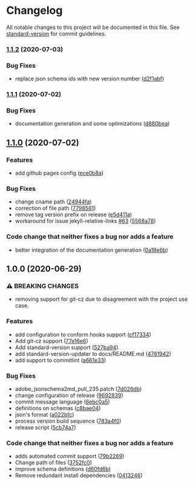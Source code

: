 # Changelog

All notable changes to this project will be documented in this file. See [standard-version](https://github.com/conventional-changelog/standard-version) for commit guidelines.

### [1.1.2](https://github.com/Legytma/LegytmaSchemas/compare/1.1.1...1.1.2) (2020-07-03)


### Bug Fixes

* replace json schema ids with new version number ([d2f1abf](https://github.com/Legytma/LegytmaSchemas/commit/d2f1abf440f76038664e4ca1ab6d942a291bc1e9))

### [1.1.1](https://github.com/Legytma/LegytmaSchemas/compare/1.1.0...1.1.1) (2020-07-02)


### Bug Fixes

* documentation generation and some optimizations ([d880bea](https://github.com/Legytma/LegytmaSchemas/commit/d880bea45b8702df86e159a78230e9b49bec7799))

## [1.1.0](https://github.com/Legytma/LegytmaSchemas/compare/1.0.0...1.1.0) (2020-07-02)


### Features

* add github pages config ([ece0b8a](https://github.com/Legytma/LegytmaSchemas/commit/ece0b8a57f697331450548a059f4c2ca1772f218))


### Bug Fixes

* change cname path ([24944fa](https://github.com/Legytma/LegytmaSchemas/commit/24944fa7f037304657e6e1c41b6886fa9ff9ed8e))
* correction of file path ([7798581](https://github.com/Legytma/LegytmaSchemas/commit/77985814a86dc8290d059e645f974c10dfe1f91d))
* remove tag version prefix on release ([e5d411a](https://github.com/Legytma/LegytmaSchemas/commit/e5d411a33b01730ee1f13e0768ea1055da963e56))
* workaround for issue jekyll-relative-links [#63](https://github.com/Legytma/LegytmaSchemas/issues/63) ([5568a78](https://github.com/Legytma/LegytmaSchemas/commit/5568a782c08613ecb0c09b2b5feb9bb92bb0459d))


### Code change that neither fixes a bug nor adds a feature

* better integration of the documentation generation ([0a18e6b](https://github.com/Legytma/LegytmaSchemas/commit/0a18e6b43e36f83394bbe55d19354129075afe3f))

## 1.0.0 (2020-06-29)


### ⚠ BREAKING CHANGES

* removing support for git-cz due to disagreement with the project use case.

### Features

* add configuration to conform hooks support ([cf17334](https://github.com/Legytma/LegytmaSchemas/commit/cf17334cc87eef9e0d50907c74c573fae603ea56))
* Add git-cz support ([77e16e6](https://github.com/Legytma/LegytmaSchemas/commit/77e16e68bf7236ff267a9298fa889d07e7490d06))
* Add standard-version support ([527ba94](https://github.com/Legytma/LegytmaSchemas/commit/527ba94ea7581553ed1d3cded3ce3b3dcf0ab6d3))
* add standard-version-updater to docs/README.md ([4781942](https://github.com/Legytma/LegytmaSchemas/commit/47819428e1f910fc02136a73f712a8d4b2dc1394))
* add support to commitlint ([a661e33](https://github.com/Legytma/LegytmaSchemas/commit/a661e332de604cb16c606d9631cee254c4d950c8))


### Bug Fixes

* adobe_jsonschema2md_pull_235.patch ([7d026db](https://github.com/Legytma/LegytmaSchemas/commit/7d026db1b7023df51d104573eed2ffdec08fb45e))
* change configuration of release ([9692839](https://github.com/Legytma/LegytmaSchemas/commit/9692839ba6be261b28d4b24e08b78cae1322f659))
* commit message language ([6ebc0a5](https://github.com/Legytma/LegytmaSchemas/commit/6ebc0a598b675ebb03091795d8c76ce652bcff95))
* definitions on schemas ([c8bae04](https://github.com/Legytma/LegytmaSchemas/commit/c8bae040dc394556842babddad2f575ae7a4d6ab))
* json's format ([a022bfc](https://github.com/Legytma/LegytmaSchemas/commit/a022bfc5508d05fa50fb070443314c955daf6a68))
* process version build sequence ([783a4f0](https://github.com/Legytma/LegytmaSchemas/commit/783a4f0e9b88a0ffb72f93d30fedef18767946b6))
* release script ([5cb74a7](https://github.com/Legytma/LegytmaSchemas/commit/5cb74a79537664bc9fb471745cfda74db30a15e2))


### Code change that neither fixes a bug nor adds a feature

* adds automated commit support ([79b2269](https://github.com/Legytma/LegytmaSchemas/commit/79b22698065b74238879f8907a6e1b50f8edece3))
* Change path of files ([3752fc0](https://github.com/Legytma/LegytmaSchemas/commit/3752fc0d10db4abbed51715d458ad0ef94664dd8))
* improve schema definitions ([d60fd6b](https://github.com/Legytma/LegytmaSchemas/commit/d60fd6bbbb04831c29414f2c804bc08ad14a34d2))
* Remove redundant install dependencies ([0413246](https://github.com/Legytma/LegytmaSchemas/commit/041324654c660af57aa284d20128c2042d2b28bb))
